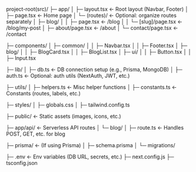 project-root(src)/
├─ app/
│  ├─ layout.tsx                  ← Root layout (Navbar, Footer)
│  ├─ page.tsx                    ← Home page
│  └─ (routes)/                   ← Optional: organize routes separately
│     ├─ blog/
│     │  ├─ page.tsx              ← /blog
│     │  └─ [slug]/page.tsx       ← /blog/my-post
│     ├─ about/page.tsx           ← /about
│     └─ contact/page.tsx         ← /contact

├─ components/
│  ├─ common/
│  │  ├─ Navbar.tsx
│  │  ├─ Footer.tsx
│  ├─ blog/
│  │  ├─ BlogCard.tsx
│  │  ├─ BlogList.tsx
│  ├─ ui/
│  │  ├─ Button.tsx
│  │  ├─ Input.tsx

├─ lib/
│  ├─ db.ts                       ← DB connection setup (e.g., Prisma, MongoDB)
│  ├─ auth.ts                     ← Optional: auth utils (NextAuth, JWT, etc.)

├─ utils/
│  ├─ helpers.ts                  ← Misc helper functions
│  ├─ constants.ts                ← Constants (routes, labels, etc.)

├─ styles/
│  ├─ globals.css
│  ├─ tailwind.config.ts

├─ public/                        ← Static assets (images, icons, etc.)

├─ app/api/                       ← Serverless API routes
│  └─ blog/
│     ├─ route.ts                 ← Handles POST, GET, etc. for blog

├─ prisma/                        ← (If using Prisma)
│  ├─ schema.prisma
│  └─ migrations/

├─ .env                           ← Env variables (DB URL, secrets, etc.)
├─ next.config.js
├─ tsconfig.json
